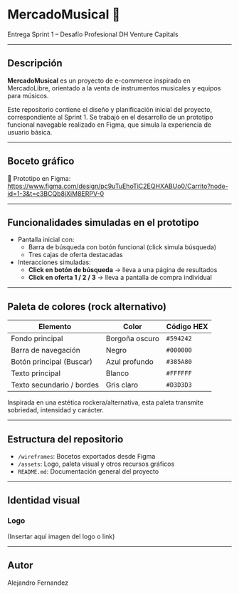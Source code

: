 # MercadoMusical 🎸

Entrega Sprint 1 – Desafío Profesional DH Venture Capitals

---

## Descripción

**MercadoMusical** es un proyecto de e-commerce inspirado en MercadoLibre, orientado a la venta de instrumentos musicales y equipos para músicos.

Este repositorio contiene el diseño y planificación inicial del proyecto, correspondiente al Sprint 1. Se trabajó en el desarrollo de un prototipo funcional navegable realizado en Figma, que simula la experiencia de usuario básica.

---

## Boceto gráfico

📎 Prototipo en Figma:  
https://www.figma.com/design/pc9uTuEhoTiC2EQHXABUo0/Carrito?node-id=1-3&t=c3BCQb8jXiM8ERPV-0

---

## Funcionalidades simuladas en el prototipo

- Pantalla inicial con:
  - Barra de búsqueda con botón funcional (click simula búsqueda)
  - Tres cajas de oferta destacadas
- Interacciones simuladas:
  - **Click en botón de búsqueda** → lleva a una página de resultados
  - **Click en oferta 1 / 2 / 3** → lleva a pantalla de compra individual

---

## Paleta de colores (rock alternativo)

| Elemento                  | Color     | Código HEX |
|---------------------------|-----------|-------------|
| Fondo principal           | Borgoña oscuro | `#594242` |
| Barra de navegación       | Negro     | `#000000`   |
| Botón principal (Buscar)  | Azul profundo | `#385A80` |
| Texto principal           | Blanco    | `#FFFFFF`   |
| Texto secundario / bordes | Gris claro | `#D3D3D3` |

Inspirada en una estética rockera/alternativa, esta paleta transmite sobriedad, intensidad y carácter.

---

## Estructura del repositorio

- `/wireframes`: Bocetos exportados desde Figma
- `/assets`: Logo, paleta visual y otros recursos gráficos
- `README.md`: Documentación general del proyecto

---

## Identidad visual

### Logo

(Insertar aquí imagen del logo o link)

---

## Autor

Alejandro Fernandez
